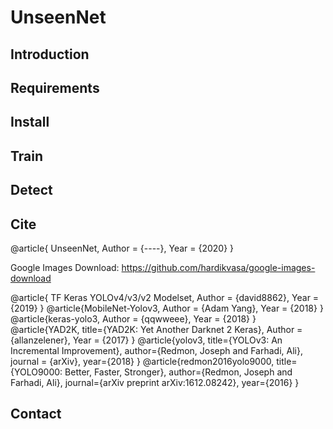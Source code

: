 # UnseenNet
## Introduction
## Requirements
## Install
## Train
## Detect

## Cite
@article{ UnseenNet,
          Author = {----},
          Year = {2020}
          }

Google Images Download: https://github.com/hardikvasa/google-images-download

@article{ TF Keras YOLOv4/v3/v2 Modelset,
          Author = {david8862},
          Year = {2019}
          }
@article{MobileNet-Yolov3,
     Author = {Adam Yang},
     Year = {2018}
     }
@article{keras-yolo3,
     Author = {qqwweee},
     Year = {2018}
     }
@article{YAD2K,
     title={YAD2K: Yet Another Darknet 2 Keras},
     Author = {allanzelener},
     Year = {2017}
     }
@article{yolov3,
     title={YOLOv3: An Incremental Improvement},
     author={Redmon, Joseph and Farhadi, Ali},
     journal = {arXiv},
     year={2018}
}
@article{redmon2016yolo9000,
  title={YOLO9000: Better, Faster, Stronger},
  author={Redmon, Joseph and Farhadi, Ali},
  journal={arXiv preprint arXiv:1612.08242},
  year={2016}
}

## Contact
